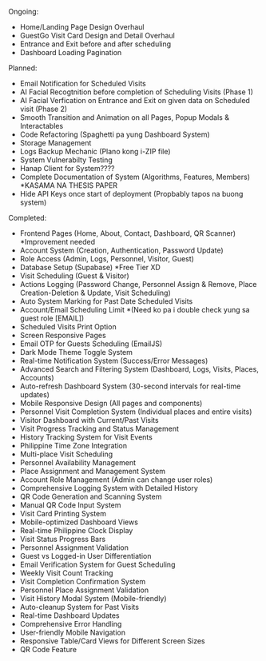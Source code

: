 Ongoing:
 - Home/Landing Page Design Overhaul
 - GuestGo Visit Card Design and Detail Overhaul
 - Entrance and Exit before and after scheduling
 - Dashboard Loading Pagination

Planned:

 - Email Notification for Scheduled Visits
 - AI Facial Recogtnition before completion of Scheduling Visits (Phase 1)
 - AI Facial Verfication on Entrance and Exit on given data on Scheduled visit (Phase 2)
 - Smooth Transition and Animation on all Pages, Popup Modals & Interactables
 - Code Refactoring (Spaghetti pa yung Dashboard System)
 - Storage Management
 - Logs Backup Mechanic (Plano kong i-ZIP file)
 - System Vulnerabilty Testing
 - Hanap Client for System????
 - Complete Documentation of System (Algorithms, Features, Members) *KASAMA NA THESIS PAPER
 - Hide API Keys once start of deployment (Propbably tapos na buong system)

Completed:
 - Frontend Pages (Home, About, Contact, Dashboard, QR Scanner) *Improvement needed
 - Account System (Creation, Authentication, Password Update)
 - Role Access (Admin, Logs, Personnel, Visitor, Guest)
 - Database Setup (Supabase) *Free Tier XD
 - Visit Scheduling (Guest & Visitor)
 - Actions Logging (Password Change, Personnel Assign & Remove, Place Creation-Deletion & Update, Visit Scheduling)
 - Auto System Marking for Past Date Scheduled Visits
 - Account/Email Scheduling Limit *(Need ko pa i double check yung sa guest role [EMAIL])
 - Scheduled Visits Print Option
 - Screen Responsive Pages
 - Email OTP for Guests Scheduling (EmailJS)
 - Dark Mode Theme Toggle System
 - Real-time Notification System (Success/Error Messages)
 - Advanced Search and Filtering System (Dashboard, Logs, Visits, Places, Accounts)
 - Auto-refresh Dashboard System (30-second intervals for real-time updates)
 - Mobile Responsive Design (All pages and components)
 - Personnel Visit Completion System (Individual places and entire visits)
 - Visitor Dashboard with Current/Past Visits
 - Visit Progress Tracking and Status Management
 - History Tracking System for Visit Events
 - Philippine Time Zone Integration
 - Multi-place Visit Scheduling
 - Personnel Availability Management
 - Place Assignment and Management System
 - Account Role Management (Admin can change user roles)
 - Comprehensive Logging System with Detailed History
 - QR Code Generation and Scanning System
 - Manual QR Code Input System
 - Visit Card Printing System
 - Mobile-optimized Dashboard Views
 - Real-time Philippine Clock Display
 - Visit Status Progress Bars
 - Personnel Assignment Validation
 - Guest vs Logged-in User Differentiation
 - Email Verification System for Guest Scheduling
 - Weekly Visit Count Tracking
 - Visit Completion Confirmation System
 - Personnel Place Assignment Validation
 - Visit History Modal System (Mobile-friendly)
 - Auto-cleanup System for Past Visits
 - Real-time Dashboard Updates
 - Comprehensive Error Handling
 - User-friendly Mobile Navigation
 - Responsive Table/Card Views for Different Screen Sizes
 - QR Code Feature